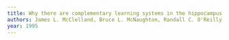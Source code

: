 ```yaml
---
title: Why there are complementary learning systems in the hippocampus and neocortex: Insights from the successes and failures of connectionist models of learning and memory.
authors: James L. McClelland, Bruce L. McNaughton, Randall C. O'Reilly
year: 1995
---
```


